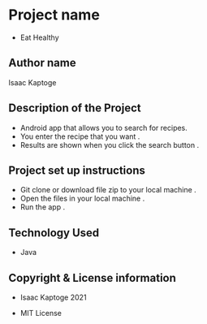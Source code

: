 # Project name 
- Eat Healthy 

## Author name 
 Isaac Kaptoge
 
## Description of the Project 
- Android app that allows you to search for recipes.
- You enter the recipe that you want . 
- Results are shown when you click the search button .

## Project set up instructions
- Git clone or download file zip to your local machine .
- Open the files in your local machine .
- Run the app .

## Technology Used 
- Java 

## Copyright & License information 
- Isaac Kaptoge 2021

- MIT License 